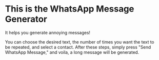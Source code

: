# This is the WhatsApp Message Generator
It helps you generate annoying messages!

You can choose the desired text, the number of times you want the text to be repeated, and select a contact.
After these steps, simply press "Send WhatsApp Message," and voila, a long message will be generated.
